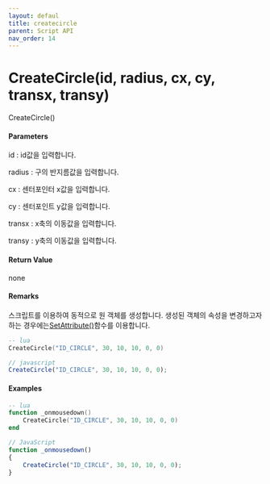 ```yaml
---
layout: defaul
title: createcircle
parent: Script API
nav_order: 14
---
```

# CreateCircle\(id, radius, cx, cy, transx, transy\)

CreateCircle\(\)

#### Parameters

id : id값을 입력합니다.

radius : 구의 반지름값을 입력합니다.

cx : 센터포인터 x값을 입력합니다.

cy : 센터포인트 y값을 입력합니다.

transx : x축의 이동값을 입력합니다.

transy : y축의 이동값을 입력합니다.

#### Return Value

none

#### Remarks

스크립트를 이용하여 동적으로 원 객체를 생성합니다. 생성된 객체의 속성을 변경하고자 하는 경우에는[SetAttribute\(\)](/ScriptAPI\SetAttribute.html)함수를 이용합니다.



```lua
-- lua
CreateCircle("ID_CIRCLE", 30, 10, 10, 0, 0)
```

```js
// javascript
CreateCircle("ID_CIRCLE", 30, 10, 10, 0, 0);
```

#### 

#### Examples

```lua
-- lua
function _onmousedown()
    CreateCircle("ID_CIRCLE", 30, 10, 10, 0, 0)
end
```

```js
// JavaScript
function _onmousedown()
{    
    CreateCircle("ID_CIRCLE", 30, 10, 10, 0, 0);
}
```



